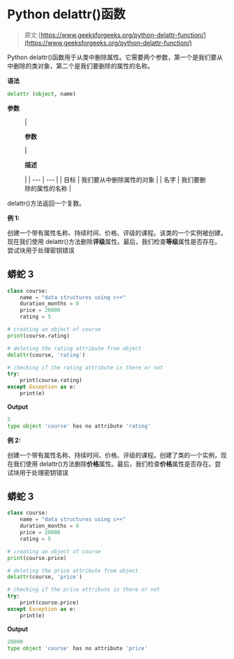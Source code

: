 # Python delattr()函数

> 原文:[https://www.geeksforgeeks.org/python-delattr-function/](https://www.geeksforgeeks.org/python-delattr-function/)

Python delattr()函数用于从类中删除属性。它需要两个参数，第一个是我们要从中删除的类对象，第二个是我们要删除的属性的名称。

**语法**

```py
delattr (object, name)  
```

**参数**

<figure class="table">

| 

**参数**

 | 

**描述**

 |
| --- | --- |
| 目标 | 我们要从中删除属性的对象 |
| 名字 | 我们要删除的属性的名称 |

</figure>

delattr()方法返回一个复数。

**例 1:**

创建一个带有属性名称、持续时间、价格、评级的课程。该类的一个实例被创建，现在我们使用 delattr()方法删除**评级**属性。最后，我们检查**等级**属性是否存在。尝试块用于处理密钥错误

## 蟒蛇 3

```py
class course:
    name = "data structures using c++"
    duration_months = 6
    price = 20000
    rating = 5

# creating an object of course
print(course.rating)

# deleting the rating attribute from object
delattr(course, 'rating')

# checking if the rating attribute is there or not
try:
    print(course.rating)
except Exception as e:
    print(e)
```

**Output**

```py
5
type object 'course' has no attribute 'rating'
```

**例 2:**

创建一个带有属性名称、持续时间、价格、评级的课程。创建了类的一个实例，现在我们使用 delattr()方法删除**价格**属性。最后，我们检查**价格**属性是否存在。尝试块用于处理密钥错误

## 蟒蛇 3

```py
class course:
    name = "data structures using c++"
    duration_months = 6
    price = 20000
    rating = 5

# creating an object of course
print(course.price)

# deleting the price attribute from object
delattr(course, 'price')

# checking if the price attribute is there or not
try:
    print(course.price)
except Exception as e:
    print(e)
```

**Output**

```py
20000
type object 'course' has no attribute 'price'
```